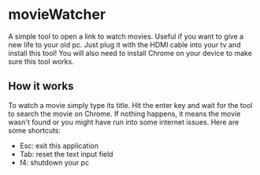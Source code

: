# movieWatcher
A simple tool to open a link to watch movies. Useful if you want to give a new life to your old pc. Just plug it with the HDMI cable into your tv and install this tool! You will also need to install Chrome on your device to make sure this tool works.
## How it works
To watch a movie simply type its title. Hit the enter key and wait for the tool to search the movie on Chrome. If nothing happens, it means the movie wasn't found or you might have run into some internet issues. Here are some shortcuts:
- Esc: exit this application
- Tab: reset the text input field
- f4: shutdown your pc
